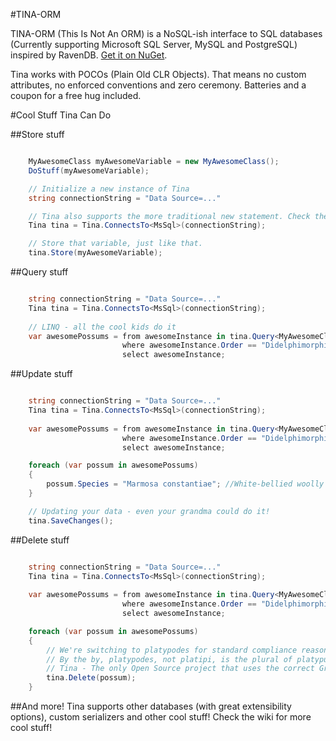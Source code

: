 ﻿#TINA-ORM

TINA-ORM (This Is Not An ORM) is a NoSQL-ish interface to SQL databases (Currently supporting Microsoft SQL Server, MySQL and PostgreSQL) inspired by RavenDB. [Get it on NuGet](https://nuget.org/packages/TINA-ORM).

Tina works with POCOs (Plain Old CLR Objects). That means no custom attributes, no enforced conventions and zero ceremony. Batteries and a coupon for a free hug included.

#Cool Stuff Tina Can Do


##Store stuff
```C#

    MyAwesomeClass myAwesomeVariable = new MyAwesomeClass();
    DoStuff(myAwesomeVariable);

    // Initialize a new instance of Tina
    string connectionString = "Data Source=..."

    // Tina also supports the more traditional new statement. Check the wiki for more info.
    Tina tina = Tina.ConnectsTo<MsSql>(connectionString);     

    // Store that variable, just like that.
    tina.Store(myAwesomeVariable);
```

##Query stuff
```C#

    string connectionString = "Data Source=..."
    Tina tina = Tina.ConnectsTo<MsSql>(connectionString);
    
    // LINQ - all the cool kids do it
    var awesomePossums = from awesomeInstance in tina.Query<MyAwesomeClass>
                         where awesomeInstance.Order == "Didelphimorphia" // That's Latin for possum
                         select awesomeInstance;
```

##Update stuff
```C#

    string connectionString = "Data Source=..."
    Tina tina = Tina.ConnectsTo<MsSql>(connectionString);     
    
    var awesomePossums = from awesomeInstance in tina.Query<MyAwesomeClass>
                         where awesomeInstance.Order == "Didelphimorphia"
                         select awesomeInstance;

    foreach (var possum in awesomePossums)
    {
        possum.Species = "Marmosa constantiae"; //White-bellied woolly mouse opossum, the king of Opossums 
    }

    // Updating your data - even your grandma could do it!
    tina.SaveChanges();
```

##Delete stuff
```C#

    string connectionString = "Data Source=..."
    Tina tina = Tina.ConnectsTo<MsSql>(connectionString);
    
    var awesomePossums = from awesomeInstance in tina.Query<MyAwesomeClass>
                         where awesomeInstance.Order == "Didelphimorphia"
                         select awesomeInstance;

    foreach (var possum in awesomePossums)
    {
        // We're switching to platypodes for standard compliance reasons...
        // By the by, platypodes, not platipi, is the plural of platypus. 
        // Tina - The only Open Source project that uses the correct Greek plural of platypus©
        tina.Delete(possum);
    }
```

##And more!
Tina supports other databases (with great extensibility options), custom serializers  and other cool stuff! Check the wiki for more cool stuff!
